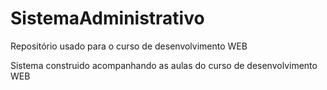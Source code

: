 # SistemaAdministrativo

Repositório usado para o curso de desenvolvimento WEB

Sistema construido acompanhando as aulas do curso de desenvolvimento WEB
